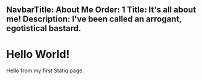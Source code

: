 NavbarTitle: About Me
Order: 1
Title: It's all about me!
Description: I've been called an arrogant, egotistical bastard.
---
# Hello World!

Hello from my first Statiq page.
